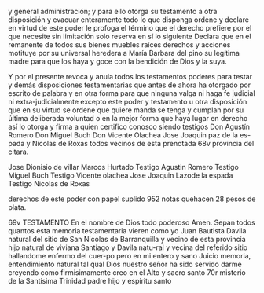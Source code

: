 y general administración; y para ello otorga su testamento a otra disposición y evacuar enteramente todo lo que disponga ordene y declare en virtud de este poder le profoga el término que el derecho prefiere por el que necesite sin limitación solo reserva en sí lo siguiente Declara que en el remanente de todos sus bienes muebles raíces derechos y acciones motituye por su universal heredera a María Barbara del pino su legítima madre para que los haya y goce con la bendición de Dios y la suya.

Y por el presente revoca y anula todos los testamentos poderes para testar y demás disposiciones testamentarias que antes de ahora ha otorgado por escrito de palabra y en otra forma para que ninguna valga ni haga fe judicial ni extra-judicialmente excepto este poder y testamento u otra disposición que en su virtud se ordene que quiere manda se tenga y cumplan por su última deliberada voluntad o en la mejor forma que haya lugar en derecho así lo otorga y firma a quien certifico conosco siendo testigos Don Agustín Romero Don Miguel Buch Don Vicente Olachea Jose Joaquin paz de la es-pada y Nicolas de Roxas todos vecinos de esta prenotada 68v provincia del citara.

Jose Dionisio de villar Marcos Hurtado Testigo Agustin Romero Testigo Miguel Buch Testigo Vicente olachea Jose Joaquin Lazode la espada Testigo Nicolas de Roxas

derechos de este poder con papel suplido 952 notas quehacen 28 pesos de plata.

69v TESTAMENTO En el nombre de Dios todo poderoso Amen. Sepan todos quantos esta memoria testamentaria vieren como yo Juan Bautista Davila natural del sitio de San Nicolas de Barranquilla y vecino de esta provincia hijo natural de viviana Santiago y Davila natu-ral y vecina del referido sitio hallandome enfermo del cuer-po pero en mi entero y sano Juicio memoria, entendimiento natural tal qual Dios nuestro señor ha sido servido darme creyendo como firmisimamente creo en el Alto y sacro santo 70r misterio de la Santísima Trinidad padre hijo y espíritu santo